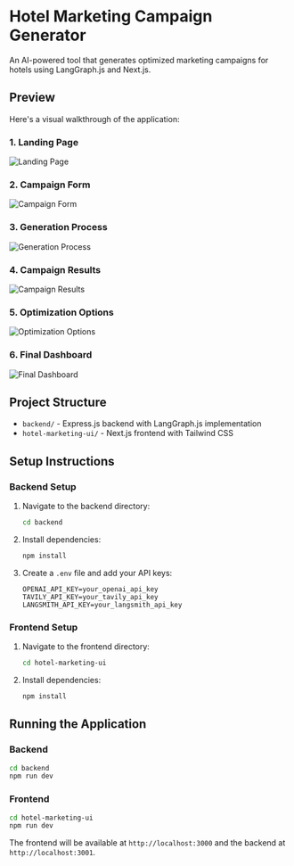 # Hotel Marketing Campaign Generator

An AI-powered tool that generates optimized marketing campaigns for hotels using LangGraph.js and Next.js.

## Preview

Here's a visual walkthrough of the application:

### 1. Landing Page
![Landing Page](preview/01.png)

### 2. Campaign Form
![Campaign Form](preview/02.png)

### 3. Generation Process
![Generation Process](preview/03.png)

### 4. Campaign Results
![Campaign Results](preview/04.png)

### 5. Optimization Options
![Optimization Options](preview/05.png)

### 6. Final Dashboard
![Final Dashboard](preview/06.png)

## Project Structure

- `backend/` - Express.js backend with LangGraph.js implementation
- `hotel-marketing-ui/` - Next.js frontend with Tailwind CSS

## Setup Instructions

### Backend Setup

1. Navigate to the backend directory:
   ```bash
   cd backend
   ```

2. Install dependencies:
   ```bash
   npm install
   ```

3. Create a `.env` file and add your API keys:
   ```
   OPENAI_API_KEY=your_openai_api_key
   TAVILY_API_KEY=your_tavily_api_key
   LANGSMITH_API_KEY=your_langsmith_api_key
   ```

### Frontend Setup

1. Navigate to the frontend directory:
   ```bash
   cd hotel-marketing-ui
   ```

2. Install dependencies:
   ```bash
   npm install
   ```

## Running the Application

### Backend
```bash
cd backend
npm run dev
```

### Frontend
```bash
cd hotel-marketing-ui
npm run dev
```

The frontend will be available at `http://localhost:3000` and the backend at `http://localhost:3001`. 
